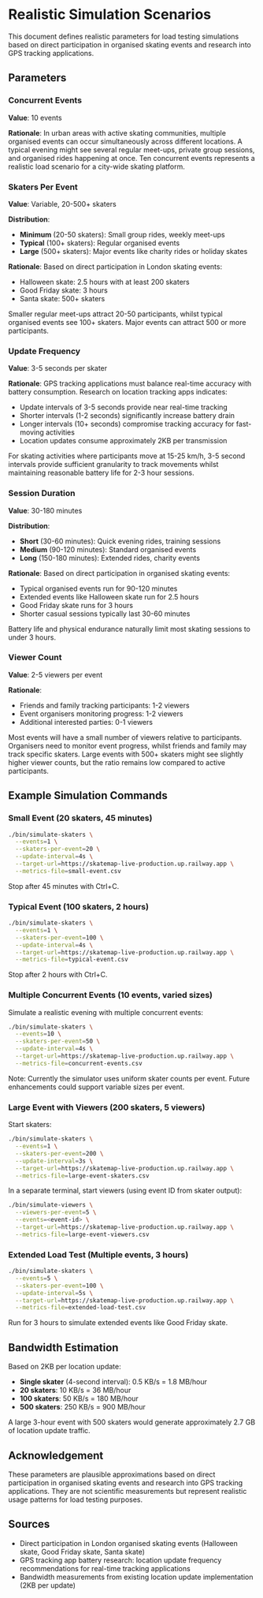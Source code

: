 # Realistic Simulation Scenarios

This document defines realistic parameters for load testing simulations based on direct participation in organised skating events and research into GPS tracking applications.

## Parameters

### Concurrent Events

**Value**: 10 events

**Rationale**: In urban areas with active skating communities, multiple organised events can occur simultaneously across different locations. A typical evening might see several regular meet-ups, private group sessions, and organised rides happening at once. Ten concurrent events represents a realistic load scenario for a city-wide skating platform.

### Skaters Per Event

**Value**: Variable, 20-500+ skaters

**Distribution**:
- **Minimum** (20-50 skaters): Small group rides, weekly meet-ups
- **Typical** (100+ skaters): Regular organised events
- **Large** (500+ skaters): Major events like charity rides or holiday skates

**Rationale**: Based on direct participation in London skating events:
- Halloween skate: 2.5 hours with at least 200 skaters
- Good Friday skate: 3 hours
- Santa skate: 500+ skaters

Smaller regular meet-ups attract 20-50 participants, whilst typical organised events see 100+ skaters. Major events can attract 500 or more participants.

### Update Frequency

**Value**: 3-5 seconds per skater

**Rationale**: GPS tracking applications must balance real-time accuracy with battery consumption. Research on location tracking apps indicates:

- Update intervals of 3-5 seconds provide near real-time tracking
- Shorter intervals (1-2 seconds) significantly increase battery drain
- Longer intervals (10+ seconds) compromise tracking accuracy for fast-moving activities
- Location updates consume approximately 2KB per transmission

For skating activities where participants move at 15-25 km/h, 3-5 second intervals provide sufficient granularity to track movements whilst maintaining reasonable battery life for 2-3 hour sessions.

### Session Duration

**Value**: 30-180 minutes

**Distribution**:
- **Short** (30-60 minutes): Quick evening rides, training sessions
- **Medium** (90-120 minutes): Standard organised events
- **Long** (150-180 minutes): Extended rides, charity events

**Rationale**: Based on direct participation in organised skating events:
- Typical organised events run for 90-120 minutes
- Extended events like Halloween skate run for 2.5 hours
- Good Friday skate runs for 3 hours
- Shorter casual sessions typically last 30-60 minutes

Battery life and physical endurance naturally limit most skating sessions to under 3 hours.

### Viewer Count

**Value**: 2-5 viewers per event

**Rationale**:
- Friends and family tracking participants: 1-2 viewers
- Event organisers monitoring progress: 1-2 viewers
- Additional interested parties: 0-1 viewers

Most events will have a small number of viewers relative to participants. Organisers need to monitor event progress, whilst friends and family may track specific skaters. Large events with 500+ skaters might see slightly higher viewer counts, but the ratio remains low compared to active participants.

## Example Simulation Commands

### Small Event (20 skaters, 45 minutes)

```bash
./bin/simulate-skaters \
  --events=1 \
  --skaters-per-event=20 \
  --update-interval=4s \
  --target-url=https://skatemap-live-production.up.railway.app \
  --metrics-file=small-event.csv
```

Stop after 45 minutes with Ctrl+C.

### Typical Event (100 skaters, 2 hours)

```bash
./bin/simulate-skaters \
  --events=1 \
  --skaters-per-event=100 \
  --update-interval=4s \
  --target-url=https://skatemap-live-production.up.railway.app \
  --metrics-file=typical-event.csv
```

Stop after 2 hours with Ctrl+C.

### Multiple Concurrent Events (10 events, varied sizes)

Simulate a realistic evening with multiple concurrent events:

```bash
./bin/simulate-skaters \
  --events=10 \
  --skaters-per-event=50 \
  --update-interval=4s \
  --target-url=https://skatemap-live-production.up.railway.app \
  --metrics-file=concurrent-events.csv
```

Note: Currently the simulator uses uniform skater counts per event. Future enhancements could support variable sizes per event.

### Large Event with Viewers (200 skaters, 5 viewers)

Start skaters:
```bash
./bin/simulate-skaters \
  --events=1 \
  --skaters-per-event=200 \
  --update-interval=3s \
  --target-url=https://skatemap-live-production.up.railway.app \
  --metrics-file=large-event-skaters.csv
```

In a separate terminal, start viewers (using event ID from skater output):
```bash
./bin/simulate-viewers \
  --viewers-per-event=5 \
  --events=<event-id> \
  --target-url=https://skatemap-live-production.up.railway.app \
  --metrics-file=large-event-viewers.csv
```

### Extended Load Test (Multiple events, 3 hours)

```bash
./bin/simulate-skaters \
  --events=5 \
  --skaters-per-event=100 \
  --update-interval=5s \
  --target-url=https://skatemap-live-production.up.railway.app \
  --metrics-file=extended-load-test.csv
```

Run for 3 hours to simulate extended events like Good Friday skate.

## Bandwidth Estimation

Based on 2KB per location update:

- **Single skater** (4-second interval): 0.5 KB/s = 1.8 MB/hour
- **20 skaters**: 10 KB/s = 36 MB/hour
- **100 skaters**: 50 KB/s = 180 MB/hour
- **500 skaters**: 250 KB/s = 900 MB/hour

A large 3-hour event with 500 skaters would generate approximately 2.7 GB of location update traffic.

## Acknowledgement

These parameters are plausible approximations based on direct participation in organised skating events and research into GPS tracking applications. They are not scientific measurements but represent realistic usage patterns for load testing purposes.

## Sources

- Direct participation in London organised skating events (Halloween skate, Good Friday skate, Santa skate)
- GPS tracking app battery research: location update frequency recommendations for real-time tracking applications
- Bandwidth measurements from existing location update implementation (2KB per update)
